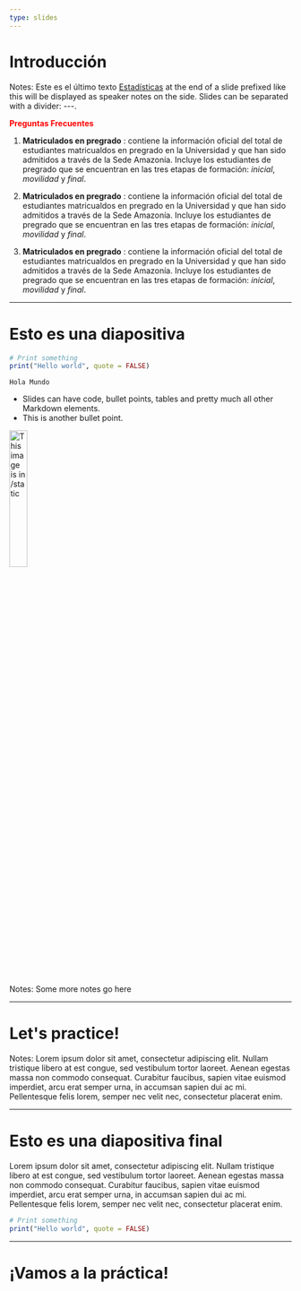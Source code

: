 ```yaml
---
type: slides
---
```


# Introducción

Notes: Este es el último texto [Estadísticas](http://estadisticas.unal.edu.co/home/) at the end of a slide prefixed like this will be displayed as
speaker notes on the side. Slides can be separated with a divider: ---.

<p style="color:red;"><b> Preguntas Frecuentes</b></p>

1. **Matriculados en pregrado** : contiene la información oficial del total de estudiantes matricualdos en pregrado en la Universidad y que han sido admitidos a través de la Sede Amazonía. Incluye los estudiantes de pregrado que se encuentran en las tres etapas de formación: *inicial*, *movilidad* y *final*.

2. **Matriculados en pregrado** : contiene la información oficial del total de estudiantes matricualdos en pregrado en la Universidad y que han sido admitidos a través de la Sede Amazonía. Incluye los estudiantes de pregrado que se encuentran en las tres etapas de formación: *inicial*, *movilidad* y *final*.

3. **Matriculados en pregrado** : contiene la información oficial del total de estudiantes matricualdos en pregrado en la Universidad y que han sido admitidos a través de la Sede Amazonía. Incluye los estudiantes de pregrado que se encuentran en las tres etapas de formación: *inicial*, *movilidad* y *final*.

---

# Esto es una diapositiva

```r
# Print something
print("Hello world", quote = FALSE)
```

```out
Hola Mundo
```

- Slides can have code, bullet points, tables and pretty much all other Markdown
  elements.
- This is another bullet point.

<img src="profile.jpg" alt="This image is in /static" width="25%">

Notes: Some more notes go here

---

# Let's practice!

Notes: Lorem ipsum dolor sit amet, consectetur adipiscing elit. Nullam tristique
libero at est congue, sed vestibulum tortor laoreet. Aenean egestas massa non
commodo consequat. Curabitur faucibus, sapien vitae euismod imperdiet, arcu erat
semper urna, in accumsan sapien dui ac mi. Pellentesque felis lorem, semper nec
velit nec, consectetur placerat enim.

---

# Esto es una diapositiva final

Lorem ipsum dolor sit amet, consectetur adipiscing elit. Nullam tristique
libero at est congue, sed vestibulum tortor laoreet. Aenean egestas massa non
commodo consequat. Curabitur faucibus, sapien vitae euismod imperdiet, arcu erat
semper urna, in accumsan sapien dui ac mi. Pellentesque felis lorem, semper nec
velit nec, consectetur placerat enim.

```r
# Print something
print("Hello world", quote = FALSE)
```
---

# ¡Vamos a la práctica!